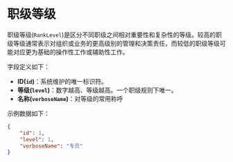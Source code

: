 # 职级等级

职级等级(`RankLevel`)是区分不同职级之间相对重要性和复杂性的等级。较高的职级等级通常表示对组织或业务的更高级别的管理和决策责任，而较低的职级等级可能对应更为基础的操作性工作或辅助性工作。

字段定义如下：

- **ID(`id`)**：系统维护的唯一标识符。
- **等级(`level`)**：数字越高、等级越高。一个职级规则下唯一。
- **名称(`verboseName`)**：对等级的常用称呼

示例数据如下：

```json
{
    "id": 1,
    "level": 1,
    "verboseName": "专员"
}
```

